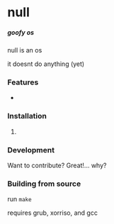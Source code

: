 # null
##### goofy os

null is an os

it doesnt do anything (yet)

### Features

- 


### Installation

1. 
<!--- uhhhhhhh --->


### Development

Want to contribute? Great!\.\.\. why?
<!--- I mean seriously... why?" --->

### Building from source

run `make`

requires grub, xorriso, and gcc
